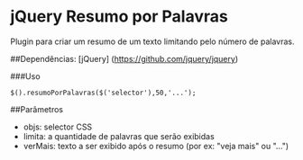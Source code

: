 # jQuery Resumo por Palavras
Plugin para criar um resumo de um texto limitando pelo número de palavras. 

##Dependências:
[jQuery] (https://github.com/jquery/jquery)

###Uso
```
$().resumoPorPalavras($('selector'),50,'...');
```

##Parâmetros

*   objs: selector CSS
* 	limita: a quantidade de palavras que serão exibidas
* 	verMais: texto a ser exibido após o resumo (por ex: "veja mais" ou "...")

